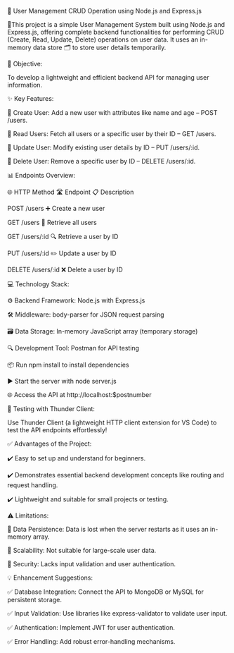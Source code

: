 🚀 User Management CRUD Operation using Node.js and Express.js

📝This project is a simple User Management System built using Node.js and Express.js, offering complete backend functionalities for performing CRUD (Create, Read, Update, Delete) operations on user data. It uses an in-memory data store 🗂️ to store user details temporarily.

🎯 Objective:

To develop a lightweight and efficient backend API for managing user information.

✨ Key Features:

🔹 Create User: Add a new user with attributes like name and age – POST /users.

🔹 Read Users: Fetch all users or a specific user by their ID – GET /users.

🔹 Update User: Modify existing user details by ID – PUT /users/:id.

🔹 Delete User: Remove a specific user by ID – DELETE /users/:id.

📊 Endpoints Overview:

🌐 HTTP Method   	🛣️ Endpoint  	📋 Description

  POST             /users	        ➕ Create a new user
  
  GET	             /users	        📄 Retrieve all users
  
  GET            	 /users/:id	   🔍 Retrieve a user by ID
  
  PUT	             /users/:id	   ✏️ Update a user by ID
  
  DELETE	         /users/:id	   ❌ Delete a user by ID

💻 Technology Stack:

⚙️ Backend Framework: Node.js with Express.js

🛠️ Middleware: body-parser for JSON request parsing

🗃️ Data Storage: In-memory JavaScript array (temporary storage)

🔍 Development Tool: Postman for API testing



📦 Run npm install to install dependencies

▶️ Start the server with node server.js

🌐 Access the API at http://localhost:$postnumber

🎯 Testing with Thunder Client:

Use Thunder Client (a lightweight HTTP client extension for VS Code) to test the API endpoints effortlessly!


✅ Advantages of the Project:

✔️ Easy to set up and understand for beginners.

✔️ Demonstrates essential backend development concepts like routing and request handling.

✔️ Lightweight and suitable for small projects or testing.

⚠️ Limitations:

🚫 Data Persistence: Data is lost when the server restarts as it uses an in-memory array.

🚫 Scalability: Not suitable for large-scale user data.

🚫 Security: Lacks input validation and user authentication.

💡 Enhancement Suggestions:

✅ Database Integration: Connect the API to MongoDB or MySQL for persistent storage.

✅ Input Validation: Use libraries like express-validator to validate user input.

✅ Authentication: Implement JWT for user authentication.

✅ Error Handling: Add robust error-handling mechanisms.





